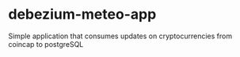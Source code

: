 # debezium-meteo-app
Simple application that consumes updates on cryptocurrencies from coincap to postgreSQL
